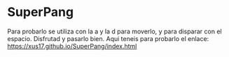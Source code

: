 # SuperPang
Para probarlo se utiliza con la a y la d para moverlo, y para disparar con el espacio. 
Disfrutad y pasarlo bien.
Aqui teneis para probarlo el enlace: https://xus17.github.io/SuperPang/index.html
